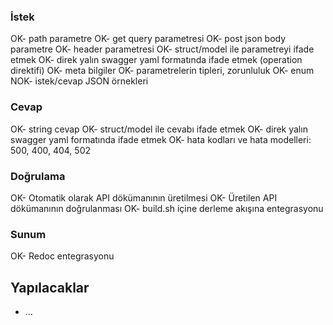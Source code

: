 ### İstek
OK- path parametre
OK- get query parametresi
OK- post json body parametre
OK- header parametresi
OK- struct/model ile parametreyi ifade etmek
OK- direk yalın swagger yaml formatında ifade etmek (operation direktifi)
OK- meta bilgiler
OK- parametrelerin tipleri, zorunluluk
OK- enum
NOK- istek/cevap JSON örnekleri
 
### Cevap
OK- string cevap
OK- struct/model ile cevabı ifade etmek
OK- direk yalın swagger yaml formatında ifade etmek
OK- hata kodları ve hata modelleri: 500, 400, 404, 502

### Doğrulama
OK- Otomatik olarak API dökümanının üretilmesi
OK- Üretilen API dökümanının doğrulanması
OK- build.sh içine derleme akışına entegrasyonu
 
### Sunum
OK- Redoc entegrasyonu

## Yapılacaklar
- ...